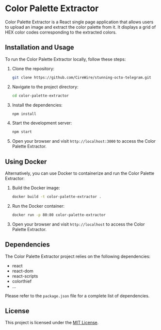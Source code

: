 # Color Palette Extractor

Color Palette Extractor is a React single page application that allows users to upload an image and extract the color palette from it. It displays a grid of HEX color codes corresponding to the extracted colors.

## Installation and Usage

To run the Color Palette Extractor locally, follow these steps:

1. Clone the repository:

   ```bash
   git clone https://github.com/CireWire/stunning-octo-telegram.git
   ```

2. Navigate to the project directory:

   ```bash
   cd color-palette-extractor
   ```

3. Install the dependencies:

   ```bash
   npm install
   ```

4. Start the development server:

   ```bash
   npm start
   ```

5. Open your browser and visit `http://localhost:3000` to access the Color Palette Extractor.

## Using Docker

Alternatively, you can use Docker to containerize and run the Color Palette Extractor:

1. Build the Docker image:

   ```bash
   docker build -t color-palette-extractor .
   ```

2. Run the Docker container:

   ```bash
   docker run -p 80:80 color-palette-extractor
   ```

3. Open your browser and visit `http://localhost` to access the Color Palette Extractor.

## Dependencies

The Color Palette Extractor project relies on the following dependencies:

- react
- react-dom
- react-scripts
- colorthief
- ...

Please refer to the `package.json` file for a complete list of dependencies.

## License

This project is licensed under the [MIT License](LICENSE).
